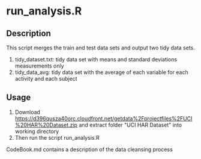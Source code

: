 # run_analysis.R

## Description
This script merges the train and test data sets and output two tidy data sets.
  1. tidy_dataset.txt: tidy data set with means and standard deviations measurements only
  2. tidy_data_avg: tidy data set with the average of each variable for each activity and each subject
  
## Usage
1. Download <https://d396qusza40orc.cloudfront.net/getdata%2Fprojectfiles%2FUCI%20HAR%20Dataset.zip> and extract folder "UCI HAR Dataset" into working directory
2. Then run the script run_analysis.R

CodeBook.md contains a description of the data cleansing process